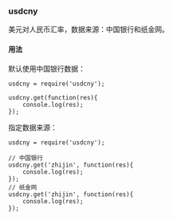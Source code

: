 ### usdcny

美元对人民币汇率，数据来源：中国银行和纸金网。

#### 用法

默认使用中国银行数据：

```
usdcny = require('usdcny');

usdcny.get(function(res){
	console.log(res);
});
```
指定数据来源：

```
usdcny = require('usdcny');

// 中国银行
usdcny.get('zhijin', function(res){
	console.log(res);
});
// 纸金网
usdcny.get('zhijin', function(res){
	console.log(res);
});
```
